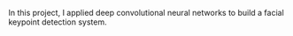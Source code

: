 In this project, I applied deep convolutional neural networks to build a facial keypoint detection system.
